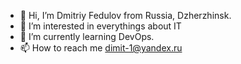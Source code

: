 - 👋 Hi, I’m Dmitriy Fedulov from Russia, Dzherzhinsk.
- 👀 I’m interested in everythings about IT
- 🌱 I’m currently learning DevOps.
- 📫 How to reach me dimit-1@yandex.ru

<!---
399dmitr933/399dmitr933 is a ✨ special ✨ repository because its `README.md` (this file) appears on your GitHub profile.
You can click the Preview link to take a look at your changes.
--->
